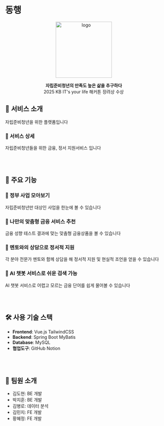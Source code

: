 # 동행

<p align="center">
  <img "./icon.png" alt="logo" width="180"/>
</p>

<p align="center">
  <strong>자립준비청년의 만족도 높은 삶을 추구하다</strong><br/>
  2025 KB IT's your life 해커톤 장려상 수상
</p>

## 📌 서비스 소개
자립준비청년을 위한 플랫폼입니다  

### 📖 서비스 상세
자립준비청년들을 위한 금융, 정서 지원서비스 입니다

<br/><br/>

## 📌 주요 기능

### 📝 정부 사업 모아보기
자립준비청년만 대상인 사업을 한눈에 볼 수 있습니다  

### 📝 나만의 맞춤형 금융 서비스 추천
금융 성향 테스트 결과에 맞는 맞춤형 금융상품을 볼 수 있습니다  

### 📝 멘토와의 상담으로 정서적 지원
각 분야 전문가 멘토와 함께 상담을 해 정서적 지원 및 현실적 조언을 얻을 수 있습니다  

### 📝 AI 챗봇 서비스로 쉬운 검색 가능
AI 챗봇 서비스로 어렵고 모르는 금융 단어를 쉽게 물어볼 수 있습니다  

<br/><br/>

## 🛠️ 사용 기술 스택
- **Frontend**: Vue.js TailwindCSS  
- **Backend**: Spring Boot MyBatis  
- **Database**: MySQL  
- **협업도구**: GitHub Notion  

<br/><br/>

## 👥 팀원 소개
- 김도현: BE 개발  
- 박지훈: BE 개발  
- 김병로: 데이터 분석
- 김민지: FE 개발  
- 황혜정: FE 개발  
